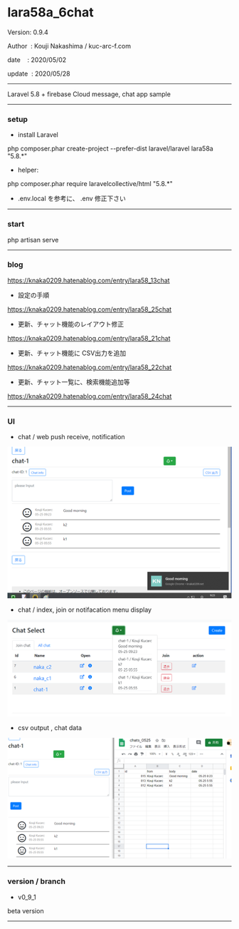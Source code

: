 ﻿# lara58a_6chat

 Version: 0.9.4

 Author  : Kouji Nakashima / kuc-arc-f.com

 date    : 2020/05/02
 
 update  : 2020/05/28

***

Laravel 5.8 + firebase Cloud message, chat app sample

***
### setup

* install Laravel

php composer.phar create-project --prefer-dist laravel/laravel lara58a "5.8.*"

* helper:

php composer.phar require laravelcollective/html "5.8.*"

* .env.local を参考に、 .env 修正下さい

***
### start

php artisan serve


***
### blog

https://knaka0209.hatenablog.com/entry/lara58_13chat

* 設定の手順

 https://knaka0209.hatenablog.com/entry/lara58_25chat

* 更新、チャット機能のレイアウト修正

https://knaka0209.hatenablog.com/entry/lara58_21chat

* 更新、チャット機能に CSV出力を追加

https://knaka0209.hatenablog.com/entry/lara58_22chat

* 更新、チャット一覧に、検索機能追加等

https://knaka0209.hatenablog.com/entry/lara58_24chat

***
### UI

* chat / web push receive, notification

![ img-1 ](https://raw.githubusercontent.com/kuc-arc-f/screen-img/master/web/chat/ss-chat-webpush-receive.png)

* chat / index, join or notifacation menu display

![ img-1 ](https://raw.githubusercontent.com/kuc-arc-f/screen-img/master/web/chat/ss-chat-notificateMenu.png)

* csv output , chat data

![ img-1 ](https://raw.githubusercontent.com/kuc-arc-f/screen-img/master/web/chat/ss-chat-csvOutput.png)


***
### version / branch

* v0_9_1

 beta version


***
